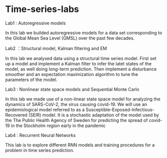 # Time-series-labs
Lab1 : Autoregressive models

In this lab we builded autoregressive models for a data set corresponding to the Global Mean Sea Level (GMSL) over the past few decades. 

Lab2 ：Structural model, Kalman filtering and EM

In this lab we analysed data using a structural time series model. First set up a model and implement a Kalman filter to infer the latet states of the model, as well doing long-term prediction. Then implement a disturbance smoother and an expectation maximization algorithm to tune the parameters of the model. 

Lab3 : Nonlinear state space models and Sequential Monte Carlo

In this lab we made use of a non-linear state space model for analyzing the dynamics of SARS-CoV-2, the virus causing covid-19. We will use an epidemiological model referred to as a Susceptible-Exposed-Infectious-Recovered (SEIR) model. It is a stochastic adaptation of the model used by the The Public Health Agency of Sweden for predicting the spread of covid-19 in the Stockholm region early in the pandemic

Lab4 : Recurrent Neural Networks

This lab is to explore different RNN models and training procedures for a problem in time series prediction. 
